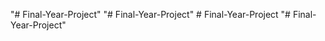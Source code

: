 "# Final-Year-Project" 
"# Final-Year-Project" 
#   F i n a l - Y e a r - P r o j e c t  
 "# Final-Year-Project" 
